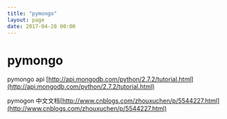 ```yaml
---
title: "pymongo"
layout: page
date: 2017-04-28 00:00
---
```


# pymongo

pymongo api  [http://api.mongodb.com/python/2.7.2/tutorial.html](http://api.mongodb.com/python/2.7.2/tutorial.html)

pymogon 中文文档[http://www.cnblogs.com/zhouxuchen/p/5544227.html](http://www.cnblogs.com/zhouxuchen/p/5544227.html)


